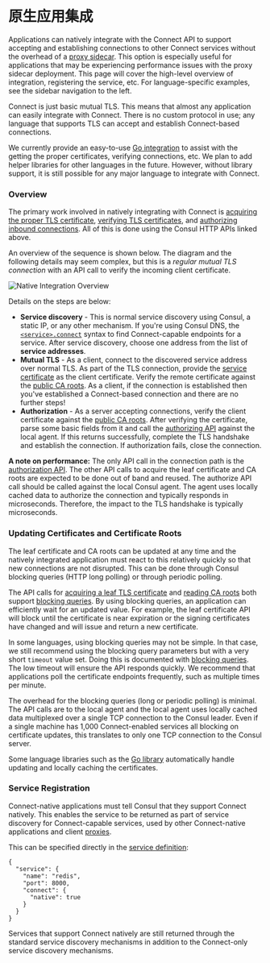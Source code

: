 # 原生应用集成

Applications can natively integrate with the Connect API to support accepting and establishing connections to other Connect services without the overhead of a [proxy sidecar](https://www.consul.io/docs/connect/proxies.html). This option is especially useful for applications that may be experiencing performance issues with the proxy sidecar deployment. This page will cover the high-level overview of integration, registering the service, etc. For language-specific examples, see the sidebar navigation to the left.

Connect is just basic mutual TLS. This means that almost any application can easily integrate with Connect. There is no custom protocol in use; any language that supports TLS can accept and establish Connect-based connections.

We currently provide an easy-to-use [Go integration](https://www.consul.io/docs/connect/native/go.html) to assist with the getting the proper certificates, verifying connections, etc. We plan to add helper libraries for other languages in the future. However, without library support, it is still possible for any major language to integrate with Connect.

### Overview <a id="overview"></a>

The primary work involved in natively integrating with Connect is [acquiring the proper TLS certificate](https://www.consul.io/api/agent/connect.html#service-leaf-certificate), [verifying TLS certificates](https://www.consul.io/api/agent/connect.html#certificate-authority-ca-roots), and [authorizing inbound connections](https://www.consul.io/api/agent/connect.html#authorize). All of this is done using the Consul HTTP APIs linked above.

An overview of the sequence is shown below. The diagram and the following details may seem complex, but this is a _regular mutual TLS connection_ with an API call to verify the incoming client certificate.

![Native Integration Overview](https://www.consul.io/assets/images/connect-native-overview-cc9dc497.png)

Details on the steps are below:

* **Service discovery** - This is normal service discovery using Consul, a static IP, or any other mechanism. If you're using Consul DNS, the [`<service>.connect`](https://www.consul.io/docs/agent/dns.html#connect-capable-service-lookups) syntax to find Connect-capable endpoints for a service. After service discovery, choose one address from the list of **service addresses**.
* **Mutual TLS** - As a client, connect to the discovered service address over normal TLS. As part of the TLS connection, provide the [service certificate](https://www.consul.io/api/agent/connect.html#service-leaf-certificate) as the client certificate. Verify the remote certificate against the [public CA roots](https://www.consul.io/api/agent/connect.html#certificate-authority-ca-roots). As a client, if the connection is established then you've established a Connect-based connection and there are no further steps!
* **Authorization** - As a server accepting connections, verify the client certificate against the [public CA roots](https://www.consul.io/api/agent/connect.html#certificate-authority-ca-roots). After verifying the certificate, parse some basic fields from it and call the [authorizing API](https://www.consul.io/api/agent/connect.html#authorize) against the local agent. If this returns successfully, complete the TLS handshake and establish the connection. If authorization fails, close the connection.

**A note on performance:** The only API call in the connection path is the [authorization API](https://www.consul.io/api/agent/connect.html#authorize). The other API calls to acquire the leaf certificate and CA roots are expected to be done out of band and reused. The authorize API call should be called against the local Consul agent. The agent uses locally cached data to authorize the connection and typically responds in microseconds. Therefore, the impact to the TLS handshake is typically microseconds.

### Updating Certificates and Certificate Roots <a id="updating-certificates-and-certificate-roots"></a>

The leaf certificate and CA roots can be updated at any time and the natively integrated application must react to this relatively quickly so that new connections are not disrupted. This can be done through Consul blocking queries \(HTTP long polling\) or through periodic polling.

The API calls for [acquiring a leaf TLS certificate](https://www.consul.io/api/agent/connect.html#service-leaf-certificate) and [reading CA roots](https://www.consul.io/api/agent/connect.html#certificate-authority-ca-roots) both support [blocking queries](https://www.consul.io/api/index.html#blocking-queries). By using blocking queries, an application can efficiently wait for an updated value. For example, the leaf certificate API will block until the certificate is near expiration or the signing certificates have changed and will issue and return a new certificate.

In some languages, using blocking queries may not be simple. In that case, we still recommend using the blocking query parameters but with a very short `timeout` value set. Doing this is documented with [blocking queries](https://www.consul.io/api/index.html#blocking-queries). The low timeout will ensure the API responds quickly. We recommend that applications poll the certificate endpoints frequently, such as multiple times per minute.

The overhead for the blocking queries \(long or periodic polling\) is minimal. The API calls are to the local agent and the local agent uses locally cached data multiplexed over a single TCP connection to the Consul leader. Even if a single machine has 1,000 Connect-enabled services all blocking on certificate updates, this translates to only one TCP connection to the Consul server.

Some language libraries such as the [Go library](https://www.consul.io/docs/connect/native/go.html) automatically handle updating and locally caching the certificates.

### Service Registration <a id="service-registration"></a>

Connect-native applications must tell Consul that they support Connect natively. This enables the service to be returned as part of service discovery for Connect-capable services, used by other Connect-native applications and client [proxies](https://www.consul.io/docs/connect/proxies.html).

This can be specified directly in the [service definition](https://www.consul.io/docs/agent/services.html):

```text
{
  "service": {
    "name": "redis",
    "port": 8000,
    "connect": {
      "native": true
    }
  }
}
```

Services that support Connect natively are still returned through the standard service discovery mechanisms in addition to the Connect-only service discovery mechanisms.


